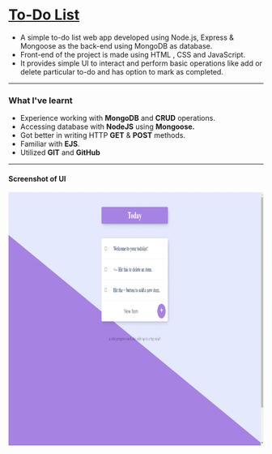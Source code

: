 <a href="https://quiet-ravine-25541.herokuapp.com/"><h1>To-Do List</h1></a>
<ul>
  <li>A simple to-do list web app developed using Node.js, Express & Mongoose as the back-end using MongoDB as database.</li>
  <li>Front-end of the project is made using HTML , CSS and JavaScript.</li>
  <li>It provides simple UI to interact and perform basic operations like add or delete particular to-do and has option to mark as completed.</li>
</ul>
<hr>
<h3>What I've learnt</h3>
<ul>
  <li>Experience working with <b>MongoDB</b> and <b>CRUD</b> operations.</li>
  <li>Accessing database with <b>NodeJS</b> using <b>Mongoose.</b></li>
  <li>Got better in writing HTTP <b>GET</b> & <b>POST</b> methods.</li>
  <li>Familiar with <b>EJS</b>.</i>
<li>Utilized <b>GIT</b> and <b>GitHub</b.></li>
</ul>
<hr>
<h4>Screenshot of UI</h4>
<img src="https://raw.githubusercontent.com/Premforreal/ToDoList/main/Screenshot%20(99).png" alt="screenshot" height="500" />
